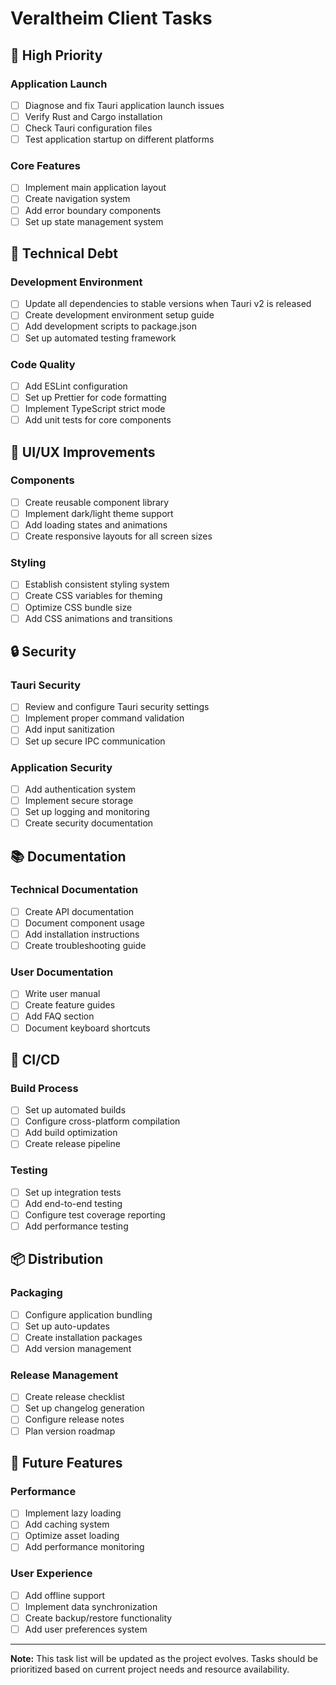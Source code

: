 # Veraltheim Client Tasks

## 🚀 High Priority

### Application Launch
- [ ] Diagnose and fix Tauri application launch issues
- [ ] Verify Rust and Cargo installation
- [ ] Check Tauri configuration files
- [ ] Test application startup on different platforms

### Core Features
- [ ] Implement main application layout
- [ ] Create navigation system
- [ ] Add error boundary components
- [ ] Set up state management system

## 🔧 Technical Debt

### Development Environment
- [ ] Update all dependencies to stable versions when Tauri v2 is released
- [ ] Create development environment setup guide
- [ ] Add development scripts to package.json
- [ ] Set up automated testing framework

### Code Quality
- [ ] Add ESLint configuration
- [ ] Set up Prettier for code formatting
- [ ] Implement TypeScript strict mode
- [ ] Add unit tests for core components

## 🎨 UI/UX Improvements

### Components
- [ ] Create reusable component library
- [ ] Implement dark/light theme support
- [ ] Add loading states and animations
- [ ] Create responsive layouts for all screen sizes

### Styling
- [ ] Establish consistent styling system
- [ ] Create CSS variables for theming
- [ ] Optimize CSS bundle size
- [ ] Add CSS animations and transitions

## 🔒 Security

### Tauri Security
- [ ] Review and configure Tauri security settings
- [ ] Implement proper command validation
- [ ] Add input sanitization
- [ ] Set up secure IPC communication

### Application Security
- [ ] Add authentication system
- [ ] Implement secure storage
- [ ] Set up logging and monitoring
- [ ] Create security documentation

## 📚 Documentation

### Technical Documentation
- [ ] Create API documentation
- [ ] Document component usage
- [ ] Add installation instructions
- [ ] Create troubleshooting guide

### User Documentation
- [ ] Write user manual
- [ ] Create feature guides
- [ ] Add FAQ section
- [ ] Document keyboard shortcuts

## 🔄 CI/CD

### Build Process
- [ ] Set up automated builds
- [ ] Configure cross-platform compilation
- [ ] Add build optimization
- [ ] Create release pipeline

### Testing
- [ ] Set up integration tests
- [ ] Add end-to-end testing
- [ ] Configure test coverage reporting
- [ ] Add performance testing

## 📦 Distribution

### Packaging
- [ ] Configure application bundling
- [ ] Set up auto-updates
- [ ] Create installation packages
- [ ] Add version management

### Release Management
- [ ] Create release checklist
- [ ] Set up changelog generation
- [ ] Configure release notes
- [ ] Plan version roadmap

## 🎯 Future Features

### Performance
- [ ] Implement lazy loading
- [ ] Add caching system
- [ ] Optimize asset loading
- [ ] Add performance monitoring

### User Experience
- [ ] Add offline support
- [ ] Implement data synchronization
- [ ] Create backup/restore functionality
- [ ] Add user preferences system

---

**Note:** This task list will be updated as the project evolves. Tasks should be prioritized based on current project needs and resource availability.
